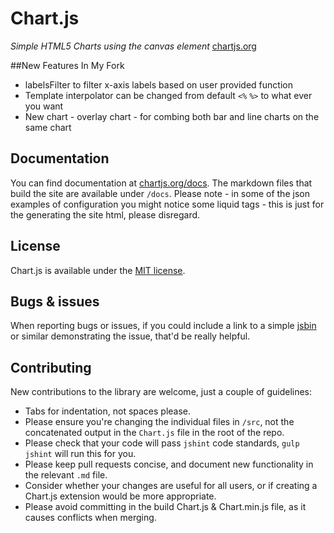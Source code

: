 # Chart.js

*Simple HTML5 Charts using the canvas element* [chartjs.org](http://www.chartjs.org)

##New Features In My Fork
 - labelsFilter to filter x-axis labels based on user provided function
 - Template interpolator can be changed from default `<%` `%>` to what ever you want
 - New chart - overlay chart - for combing both bar and line charts on the same chart
 
## Documentation

You can find documentation at [chartjs.org/docs](http://www.chartjs.org/docs). The markdown files that build the site are available under `/docs`. Please note - in some of the json examples of configuration you might notice some liquid tags - this is just for the generating the site html, please disregard.

## License

Chart.js is available under the [MIT license](http://opensource.org/licenses/MIT).

## Bugs & issues

When reporting bugs or issues, if you could include a link to a simple [jsbin](http://jsbin.com) or similar demonstrating the issue, that'd be really helpful.


## Contributing
New contributions to the library are welcome, just a couple of guidelines:

- Tabs for indentation, not spaces please.
- Please ensure you're changing the individual files in `/src`, not the concatenated output in the `Chart.js` file in the root of the repo.
- Please check that your code will pass `jshint` code standards, `gulp jshint` will run this for you.
- Please keep pull requests concise, and document new functionality in the relevant `.md` file.
- Consider whether your changes are useful for all users, or if creating a Chart.js extension would be more appropriate.
- Please avoid committing in the build Chart.js & Chart.min.js file, as it causes conflicts when merging.


